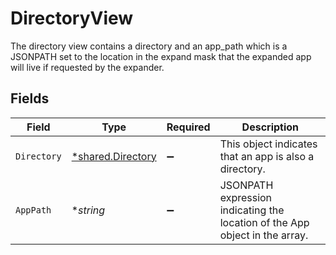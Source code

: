 # DirectoryView

The directory view contains a directory and an app_path which is a JSONPATH set to the location in the expand mask that the expanded app will live if requested by the expander.


## Fields

| Field                                                                        | Type                                                                         | Required                                                                     | Description                                                                  |
| ---------------------------------------------------------------------------- | ---------------------------------------------------------------------------- | ---------------------------------------------------------------------------- | ---------------------------------------------------------------------------- |
| `Directory`                                                                  | [*shared.Directory](../../models/shared/directory.md)                        | :heavy_minus_sign:                                                           | This object indicates that an app is also a directory.                       |
| `AppPath`                                                                    | **string*                                                                    | :heavy_minus_sign:                                                           | JSONPATH expression indicating the location of the App object in the  array. |